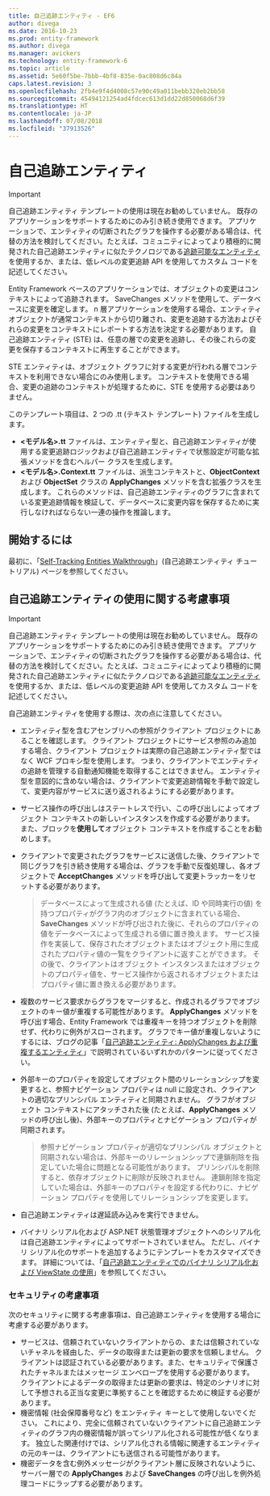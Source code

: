 ```yaml
---
title: 自己追跡エンティティ - EF6
author: divega
ms.date: 2016-10-23
ms.prod: entity-framework
ms.author: divega
ms.manager: avickers
ms.technology: entity-framework-6
ms.topic: article
ms.assetid: 5e60f5be-7bbb-4bf8-835e-0ac808d6c84a
caps.latest.revision: 3
ms.openlocfilehash: 2fb4e9f4d4008c57e90c49a011bebb320eb2bb58
ms.sourcegitcommit: 45494121254ad4fdcec613d1dd22d850068d6f39
ms.translationtype: HT
ms.contentlocale: ja-JP
ms.lasthandoff: 07/08/2018
ms.locfileid: "37913526"
---
```

# <a name="self-tracking-entities"></a>自己追跡エンティティ

> [!IMPORTANT]
> 自己追跡エンティティ テンプレートの使用は現在お勧めしていません。 既存のアプリケーションをサポートするためにのみ引き続き使用できます。 アプリケーションで、エンティティの切断されたグラフを操作する必要がある場合は、代替の方法を検討してください。たとえば、コミュニティによってより積極的に開発された自己追跡エンティティに似たテクノロジである[追跡可能なエンティティ](http://trackableentities.github.io/)を使用するか、または、低レベルの変更追跡 API を使用してカスタム コードを記述してください。

Entity Framework ベースのアプリケーションでは、オブジェクトの変更はコンテキストによって追跡されます。 SaveChanges メソッドを使用して、データベースに変更を確定します。 n 層アプリケーションを使用する場合、エンティティ オブジェクトが通常コンテキストから切り離され、変更を追跡する方法およびそれらの変更をコンテキストにレポートする方法を決定する必要があります。 自己追跡エンティティ (STE) は、任意の層での変更を追跡し、その後これらの変更を保存するコンテキストに再生することができます。  

STE エンティティは、オブジェクト グラフに対する変更が行われる層でコンテキストを利用できない場合にのみ使用します。 コンテキストを使用できる場合、変更の追跡のコンテキストが処理するために、STE を使用する必要はありません。  

このテンプレート項目は、2 つの .tt (テキスト テンプレート) ファイルを生成します。  

- **\<モデル名\>.tt** ファイルは、エンティティ型と、自己追跡エンティティが使用する変更追跡ロジックおよび自己追跡エンティティで状態設定が可能な拡張メソッドを含むヘルパー クラスを生成します。  
- **\<モデル名\>.Context.tt** ファイルは、派生コンテキストと、**ObjectContext** および **ObjectSet** クラスの **ApplyChanges** メソッドを含む拡張クラスを生成します。 これらのメソッドは、自己追跡エンティティのグラフに含まれている変更追跡情報を検証して、データベースに変更内容を保存するために実行しなければならない一連の操作を推論します。  

## <a name="get-started"></a>開始するには  

最初に、「[Self-Tracking Entities Walkthrough](walkthrough.md)」(自己追跡エンティティ チュートリアル) ページを参照してください。  

## <a name="considerations-when-working-with-self-tracking-entities"></a>自己追跡エンティティの使用に関する考慮事項  
> [!IMPORTANT]
> 自己追跡エンティティ テンプレートの使用は現在お勧めしていません。 既存のアプリケーションをサポートするためにのみ引き続き使用できます。 アプリケーションで、エンティティの切断されたグラフを操作する必要がある場合は、代替の方法を検討してください。たとえば、コミュニティによってより積極的に開発された自己追跡エンティティに似たテクノロジである[追跡可能なエンティティ](http://trackableentities.github.io/)を使用するか、または、低レベルの変更追跡 API を使用してカスタム コードを記述してください。

自己追跡エンティティを使用する際は、次の点に注意してください。  

- エンティティ型を含むアセンブリへの参照がクライアント プロジェクトにあることを確認します。 クライアント プロジェクトにサービス参照のみ追加する場合、クライアント プロジェクトは実際の自己追跡エンティティ型ではなく WCF プロキシ型を使用します。 つまり、クライアントでエンティティの追跡を管理する自動通知機能を取得することはできません。 エンティティ型を意図的に含めない場合は、クライアントで変更追跡情報を手動で設定して、変更内容がサービスに送り返されるようにする必要があります。  
- サービス操作の呼び出しはステートレスで行い、この呼び出しによってオブジェクト コンテキストの新しいインスタンスを作成する必要があります。 また、ブロックを**使用して**オブジェクト コンテキストを作成することをお勧めします。  
- クライアントで変更されたグラフをサービスに送信した後、クライアントで同じグラフを引き続き使用する場合は、グラフを手動で反復処理し、各オブジェクトで **AcceptChanges** メソッドを呼び出して変更トラッカーをリセットする必要があります。  

    > データベースによって生成される値 (たとえば、ID や同時実行の値) を持つプロパティがグラフ内のオブジェクトに含まれている場合、**SaveChanges** メソッドが呼び出された後に、それらのプロパティの値をデータベースによって生成される値に置き換えます。 サービス操作を実装して、保存されたオブジェクトまたはオブジェクト用に生成されたプロパティ値の一覧をクライアントに返すことができます。 その後で、クライアントはオブジェクト インスタンスまたはオブジェクトのプロパティ値を、サービス操作から返されるオブジェクトまたはプロパティ値に置き換える必要があります。  
- 複数のサービス要求からグラフをマージすると、作成されるグラフでオブジェクトのキー値が重複する可能性があります。 **ApplyChanges** メソッドを呼び出す場合、Entity Framework では重複キーを持つオブジェクトを削除せず、代わりに例外がスローされます。 グラフでキー値が重複しないようにするには、ブログの記事「[自己追跡エンティティ: ApplyChanges および重複するエンティティ](http://go.microsoft.com/fwlink/?LinkID=205119&clcid=0x409)」で説明されているいずれかのパターンに従ってください。  
- 外部キーのプロパティを設定してオブジェクト間のリレーションシップを変更すると、参照ナビゲーション プロパティは null に設定され、クライアントの適切なプリンシパル エンティティと同期されません。 グラフがオブジェクト コンテキストにアタッチされた後 (たとえば、**ApplyChanges** メソッドの呼び出し後)、外部キーのプロパティとナビゲーション プロパティが同期されます。  

    > 参照ナビゲーション プロパティが適切なプリンシパル オブジェクトと同期されない場合は、外部キーのリレーションシップで連鎖削除を指定していた場合に問題となる可能性があります。 プリンシパルを削除すると、依存オブジェクトに削除が反映されません。 連鎖削除を指定していた場合は、外部キーのプロパティを設定する代わりに、ナビゲーション プロパティを使用してリレーションシップを変更します。  
- 自己追跡エンティティは遅延読み込みを実行できません。  
- バイナリ シリアル化および ASP.NET 状態管理オブジェクトへのシリアル化は自己追跡エンティティによってサポートされていません。 ただし、バイナリ シリアル化のサポートを追加するようにテンプレートをカスタマイズできます。 詳細については、「[自己追跡エンティティでのバイナリ シリアル化および ViewState の使用](http://go.microsoft.com/fwlink/?LinkId=199208)」を参照してください。  

### <a name="security-considerations"></a>セキュリティの考慮事項  

次のセキュリティに関する考慮事項は、自己追跡エンティティを使用する場合に考慮する必要があります。  

- サービスは、信頼されていないクライアントからの、または信頼されていないチャネルを経由した、データの取得または更新の要求を信頼しません。 クライアントは認証されている必要があります。また、セキュリティで保護されたチャネルまたはメッセージ エンベロープを使用する必要があります。 クライアントによるデータの取得または更新の要求は、特定のシナリオに対して予想される正当な変更に準拠することを確認するために検証する必要があります。  
- 機密情報 (社会保障番号など) をエンティティ キーとして使用しないでください。 これにより、完全に信頼されていないクライアントに自己追跡エンティティのグラフ内の機密情報が誤ってシリアル化される可能性が低くなります。 独立した関連付けでは、シリアル化される情報に関連するエンティティの元のキーは、クライアントにも送信される可能性があります。  
- 機密データを含む例外メッセージがクライアント層に反映されないように、サーバー層での **ApplyChanges** および **SaveChanges** の呼び出しを例外処理コードにラップする必要があります。  
